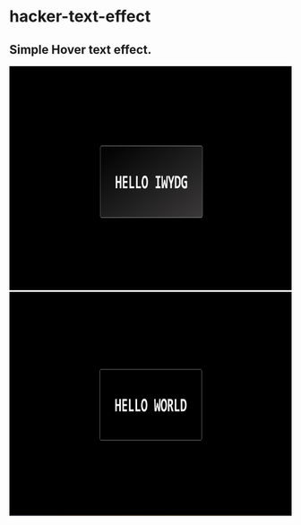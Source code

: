 # hacker-text-effect

## Simple Hover text effect.

<img src="/assets/hover.png" width="600" height="400" />
<img src="/assets/complete.png" width="600" height="400" />
